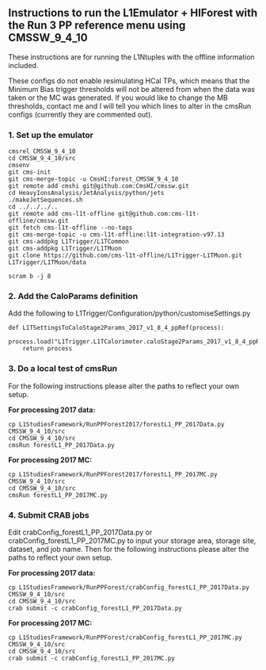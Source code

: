 ## Instructions to run the L1Emulator + HIForest with the Run 3 PP reference menu using CMSSW_9_4_10

These instructions are for running the L1Ntuples with the offline information included. 

These configs do not enable resimulating HCal TPs, which means that the Minimum Bias trigger thresholds will not be altered from when the data was taken or the MC was generated. If you would like to change the MB thresholds, contact me and I will tell you which lines to alter in the cmsRun configs (currently they are commented out).

### 1. Set up the emulator

```
cmsrel CMSSW_9_4_10
cd CMSSW_9_4_10/src
cmsenv
git cms-init
git cms-merge-topic -u CmsHI:forest_CMSSW_9_4_10
git remote add cmshi git@github.com:CmsHI/cmssw.git
cd HeavyIonsAnalysis/JetAnalysis/python/jets
./makeJetSequences.sh
cd ../../../..
git remote add cms-l1t-offline git@github.com:cms-l1t-offline/cmssw.git
git fetch cms-l1t-offline --no-tags
git cms-merge-topic -u cms-l1t-offline:l1t-integration-v97.13
git cms-addpkg L1Trigger/L1TCommon
git cms-addpkg L1Trigger/L1TMuon
git clone https://github.com/cms-l1t-offline/L1Trigger-L1TMuon.git L1Trigger/L1TMuon/data

scram b -j 8
```

### 2. Add the CaloParams definition

Add the following to L1Trigger/Configuration/python/customiseSettings.py

```
def L1TSettingsToCaloStage2Params_2017_v1_8_4_ppRef(process):
    process.load("L1Trigger.L1TCalorimeter.caloStage2Params_2017_v1_8_4_ppRef_cfi")
    return process
```

### 3. Do a local test of cmsRun

For the following instructions please alter the paths to reflect your own setup.

**For processing 2017 data:**

```
cp L1StudiesFramework/RunPPForest2017/forestL1_PP_2017Data.py CMSSW_9_4_10/src
cd CMSSW_9_4_10/src
cmsRun forestL1_PP_2017Data.py
```

**For processing 2017 MC:**

```
cp L1StudiesFramework/RunPPForest2017/forestL1_PP_2017MC.py CMSSW_9_4_10/src
cd CMSSW_9_4_10/src
cmsRun forestL1_PP_2017MC.py
```

### 4. Submit CRAB jobs

Edit crabConfig_forestL1_PP_2017Data.py or crabConfig_forestL1_PP_2017MC.py to input your storage area, storage site, dataset, and job name. Then for the following instructions please alter the paths to reflect your own setup.

**For processing 2017 data:**

```
cp L1StudiesFramework/RunPPForest/crabConfig_forestL1_PP_2017Data.py CMSSW_9_4_10/src
cd CMSSW_9_4_10/src
crab submit -c crabConfig_forestL1_PP_2017Data.py
```

**For processing 2017 MC:**

```
cp L1StudiesFramework/RunPPForest/crabConfig_forestL1_PP_2017MC.py CMSSW_9_4_10/src
cd CMSSW_9_4_10/src
crab submit -c crabConfig_forestL1_PP_2017MC.py
```

